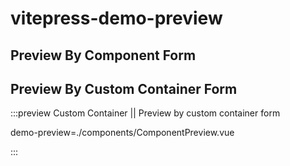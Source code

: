 # vitepress-demo-preview

## Preview By Component Form

<preview path="./components/ComponentPreview.vue" title="Custom Container" description="Preview by custom container form"></preview>

## Preview By Custom Container Form

:::preview Custom Container || Preview by custom container form

demo-preview=./components/ComponentPreview.vue

:::
